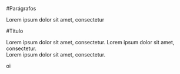 #Parágrafos

Lorem ipsum dolor sit amet, consectetur

#Título

Lorem ipsum dolor sit amet, consectetur. Lorem ipsum dolor sit amet, consectetur.  
Lorem ipsum dolor sit amet, consectetur.


oi